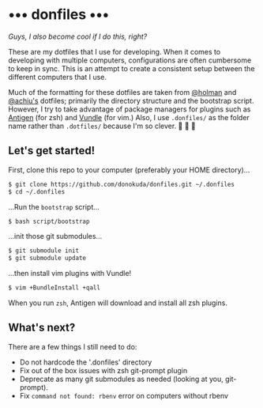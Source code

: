 ••• donfiles •••
================

*Guys, I also become cool if I do this, right?*

These are my dotfiles that I use for developing. When it comes to developing
with multiple computers, configurations are often cumbersome to keep in sync.
This is an attempt to create a consistent setup between the different computers
that I use.

Much of the formatting for these dotfiles are taken from
[@holman](https://github.com/holman/dotfiles) and
[@achiu's](https://github.com/achiu/dotfiles) dotfiles; primarily the directory
structure and the bootstrap script. However, I try to take advantage of package
managers for plugins such as [Antigen](//github.com/zsh-users/antigen) (for
zsh) and [Vundle](//github.com/gmarik/vundle) (for vim.) Also, I use
`.donfiles/` as the folder name rather than `.dotfiles/` because I'm so clever.
:clap: :clap: :clap:

Let's get started!
------------------

First, clone this repo to your computer (preferably your HOME directory)...

```bash
$ git clone https://github.com/donokuda/donfiles.git ~/.donfiles
$ cd ~/.donfiles
```

...Run the `bootstrap` script...

```bash
$ bash script/bootstrap
```

...init those git submodules...

```bash
$ git submodule init
$ git submodule update
```
...then install vim plugins with Vundle!

```bash
$ vim +BundleInstall +qall
```
When you run `zsh`, Antigen will download and install all zsh plugins.

What's next?
------------------

There are a few things I still need to do:

- Do not hardcode the '.donfiles' directory
- Fix out of the box issues with zsh git-prompt plugin
- Deprecate as many git submodules as needed (looking at you, git-prompt).
- Fix `command not found: rbenv` error on computers without rbenv

